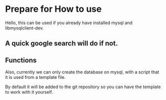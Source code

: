 # Prepare for How to use

Hello, this can be used if you already have installed mysql and libmysqlclient-dev.

A quick google search will do if not.
---

## Functions

Also, currently we can only create the database on mysql, 
with a script that it is used from a template file.

By default it will be added to the git repository so you
can have the template to work with it yourself.
